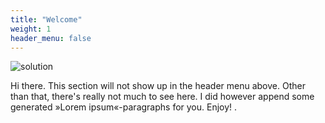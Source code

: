 ```yaml
---
title: "Welcome"
weight: 1
header_menu: false
---
```


![solution](images/logo.png)

Hi there. This section will not show up in the header menu above. Other than that, there's really not much to see here. I did however append some generated »Lorem ipsum«-paragraphs for you. Enjoy!
.